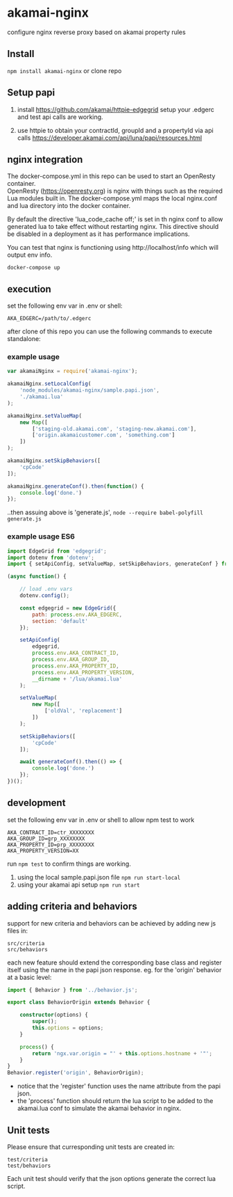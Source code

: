 # akamai-nginx
configure nginx reverse proxy based on akamai property rules

## Install
`npm install akamai-nginx` or clone repo

## Setup papi
1. install https://github.com/akamai/httpie-edgegrid 
setup your .edgerc and test api calls are working.

2. use httpie to obtain your contractId, groupId and 
a propertyId via api calls 
https://developer.akamai.com/api/luna/papi/resources.html

## nginx integration
The docker-compose.yml in this repo can be used to start an OpenResty container.  
OpenResty (https://openresty.org) is nginx with things such as the required Lua modules built in.
The docker-compose.yml maps the local nginx.conf and lua directory into the docker container.  

By default the directive 'lua_code_cache off;' is set in th nginx conf to allow generated lua 
to take effect without restarting nginx.  This directive should be disabled in a deployment as it has performance implications.

You can test that nginx is functioning using http://localhost/info which will output env info.

```docker-compose up```

## execution
set the following env var in .env or shell:

    AKA_EDGERC=/path/to/.edgerc
    
after clone of this repo you can use the following commands to execute standalone:

### example usage
```javascript
var akamaiNginx = require('akamai-nginx');

akamaiNginx.setLocalConfig(
    'node_modules/akamai-nginx/sample.papi.json',
    './akamai.lua'
);

akamaiNginx.setValueMap(
    new Map([
        ['staging-old.akamai.com', 'staging-new.akamai.com'],
        ['origin.akamaicustomer.com', 'something.com']
    ])
);

akamaiNginx.setSkipBehaviors([
    'cpCode'
]);

akamaiNginx.generateConf().then(function() {
    console.log('done.')
});

```  
..then assuing above is 'generate.js', `node --require babel-polyfill generate.js`
    
### example usage ES6
```javascript
import EdgeGrid from 'edgegrid';
import dotenv from 'dotenv';
import { setApiConfig, setValueMap, setSkipBehaviors, generateConf } from 'akamai-nginx';

(async function() {

    // load .env vars
    dotenv.config();

    const edgegrid = new EdgeGrid({
        path: process.env.AKA_EDGERC,
        section: 'default'
    });

    setApiConfig(
        edgegrid,
        process.env.AKA_CONTRACT_ID,
        process.env.AKA_GROUP_ID,
        process.env.AKA_PROPERTY_ID,
        process.env.AKA_PROPERTY_VERSION,
        __dirname + '/lua/akamai.lua'
    );

    setValueMap(
        new Map([
            ['oldVal', 'replacement']
        ])
    );

    setSkipBehaviors([
        'cpCode'
    ]);

    await generateConf().then(() => {
        console.log('done.')
    });
})();
````
## development
set the following env var in .env or shell to allow npm test to work

    AKA_CONTRACT_ID=ctr_XXXXXXXX
    AKA_GROUP_ID=grp_XXXXXXXX
    AKA_PROPERTY_ID=prp_XXXXXXXX
    AKA_PROPERTY_VERSION=XX

run `npm test` to confirm things are working.

1. using the local sample.papi.json file `npm run start-local`
2. using your akamai api setup `npm run start` 

## adding criteria and behaviors
support for new criteria and behaviors can be achieved by adding new js files in:

```
src/criteria
src/behaviors

```
each new feature should extend the corresponding base class and register itself using the name in the papi json response. 
eg. for the 'origin' behavior at a basic level:

```typescript
import { Behavior } from '../behavior.js';

export class BehaviorOrigin extends Behavior {

    constructor(options) {
        super();
        this.options = options;
    }

    process() {
        return 'ngx.var.origin = "' + this.options.hostname + '"';
    }
}
Behavior.register('origin', BehaviorOrigin);
```
- notice that the 'register' function uses the name attribute from the papi json.
- the 'process' function should return the lua script to be added to the akamai.lua conf to simulate the akamai behavior in nginx.

## Unit tests
Please ensure that curresponding unit tests are created in:
```
test/criteria
test/behaviors
```
Each unit test should verify that the json options generate the correct lua script.